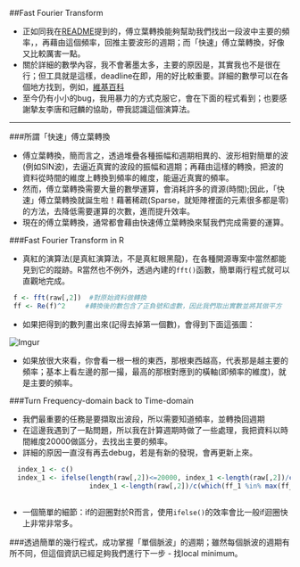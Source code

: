 ##Fast Fourier Transform
 - 正如同我在[README](https://github.com/chenhsishen/Pulse-Wave-Analysis/blob/master/README.md)提到的，傅立葉轉換能夠幫助我們找出一段波中主要的頻率，，再藉由這個頻率，回推主要波形的週期；而「快速」傅立葉轉換，好像又比較厲害一點。
 - 關於詳細的數學內容，我不會著墨太多，主要的原因是，其實我也不是很在行；但工具就是這樣，deadline在即，用的好比較重要。詳細的數學可以在各個地方找到，例如，[維基百科](https://en.wikipedia.org/wiki/Fast_Fourier_transform)
 - 至今仍有小小的bug，我用暴力的方式克服它，會在下面的程式看到；也要感謝摯友李唐和冠麟的協助，帶我認識這個演算法。

---

###所謂「快速」傅立葉轉換
 - 傅立葉轉換，簡而言之，透過堆疊各種振幅和週期相異的、波形相對簡單的波(例如SIN波)，去逼近真實的波段的振幅和週期；再藉由這樣的轉換，把波的資料從時間的維度上轉換到頻率的維度，能逼近真實的頻率。
 - 然而，傅立葉轉換需要大量的數學運算，會消耗許多的資源(時間);因此，「快速」傅立葉轉換就誕生啦！藉著稀疏(Sparse，就矩陣裡面的元素很多都是零)的方法，去降低需要運算的次數，進而提升效率。
 - 現在的傅立葉轉換，通常都會藉由快速傅立葉轉換來幫我們完成需要的運算。
 
###Fast Fourier Transform in R
 - 真紅的演算法(是真紅演算法，不是真紅眼黑龍)，在各種開源專案中當然都能見到它的蹤跡。R當然也不例外，透過內建的```fft()```函數，簡單兩行程式就可以直觀地完成。
  
```R
 f <- fft(raw[,2])  #對原始資料做轉換
 ff <- Re(f)^2     #轉換後的數包含了正負號和虛數，因此我們取出實數並將其做平方
```
  
 - 如果把得到的數列畫出來(記得去掉第一個數)，會得到下面這張圖：
 
 ![Imgur](http://i.imgur.com/uO23FJi.png)
 
 - 如果放很大來看，你會看一根一根的東西，那根東西越高，代表那是越主要的頻率；基本上看左邊的那一撮，最高的那根對應到的橫軸(即頻率的維度)，就是主要的頻率。

###Turn Frequency-domain back to Time-domain
 - 我們最重要的任務是要擷取出波段，所以需要知道頻率，並轉換回週期
 - 在這邊我遇到了一點問題，所以我在計算週期時做了一些處理，我把資料以時間維度20000做區分，去找出主要的頻率。
 - 詳細的原因一直沒有再去debug，若是有新的發現，會再更新上來。

```R
  index_1 <- c()
  index_1 <- ifelse(length(raw[,2])<=20000, index_1 <-length(raw[,2])/c(which(ff_1 %in% max(ff_1[2:50]))+1),
                    index_1 <-length(raw[,2])/c(which(ff_1 %in% max(ff_1[2:100]))+1))     
                    
```
 - 一個簡單的細節：if的迴圈對於R而言，使用```ifelse()```的效率會比一般if迴圈快上非常非常多。

###透過簡單的幾行程式，成功掌握「單個脈波」的週期；雖然每個脈波的週期有所不同，但這個資訊已經足夠我們進行下一步 - 找local minimum。
